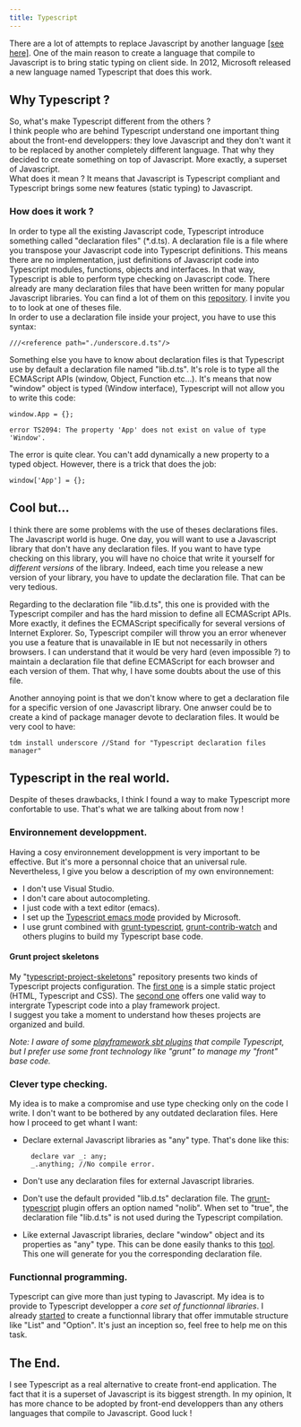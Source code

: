 ```yaml
---
title: Typescript
---
```


There are a lot of attempts to replace Javascript by another language [[see here]](https://github.com/jashkenas/coffee-script/wiki/List-of-languages-that-compile-to-JS).
One of the main reason to create a language that compile to Javascript is to bring static typing on client side.
In 2012, Microsoft released a new language named Typescript that does this work.

## Why Typescript ?

So, what's make Typescript different from the others ?  
I think people who are behind Typescript understand one important thing about the front-end developpers:
they love Javascript and they don't want it to be replaced by another completely different language.
That why they decided to create something on top of Javascript. More exactly, a superset of Javascript.  
What does it mean ?
It  means that Javascript is Typescript compliant and Typescript brings some new features (static typing) to Javascript.

### How does it work ?
In order to type all the existing Javascript code, Typescript introduce something called "declaration files" (*.d.ts).
A declaration file is a file where you transpose your Javascript code into Typescript definitions.
This means there are no implementation, just definitions of Javascript code into Typescript modules, functions, objects and interfaces.
In that way, Typescript is able to perform type checking on Javascript code.
There already are many declaration files that have been written for many popular Javascript libraries.
You can find a lot of them on this [repository](https://github.com/borisyankov/DefinitelyTyped).
I invite you to to look at one of theses file.  
In order to use a declaration file inside your project, you have to use this syntax:

    ///<reference path="./underscore.d.ts"/>

Something else you have to know about declaration files is that Typescript use by default a declaration file named "lib.d.ts".
It's role is to type all the ECMAScript APIs (window, Object, Function etc...).
It's means that now "window" object is typed (Window interface), Typescript will not allow you to write this code:

    window.App = {};
    
    error TS2094: The property 'App' does not exist on value of type 'Window'.

The error is quite clear. You can't add dynamically a new property to a typed object.
However, there is a trick that does the job:

    window['App'] = {};

## Cool but...
I think there are some problems with the use of theses declarations files.
The Javascript world is huge. One day, you will want to use a Javascript library that don't have any declaration files.
If you want to have type checking on this library, you will have no choice that write it yourself for *different versions* of the library.
Indeed, each time you release a new version of your library, you have to update the declaration file.
That can be very tedious.

Regarding to the declaration file "lib.d.ts", this one is provided with the Typescript compiler and has the hard mission to define all ECMAScript APIs.
More exactly, it defines the ECMAScript specifically for several versions of Internet Explorer.
So, Typescript compiler will throw you an error whenever you use a feature that is unavailable in IE but not necessarily in others browsers.
I can understand that it would be very hard (even impossible ?) to maintain a declaration file that define ECMAScript for each browser and each version of them.
That why, I have some doubts about the use of this file.

Another annoying point is that we don't know where to get a declaration file for a specific version of one Javascript library.
One anwser could be to create a kind of package manager devote to declaration files.
It would be very cool to have:

    tdm install underscore //Stand for "Typescript declaration files manager"

## Typescript in the real world.
Despite of theses drawbacks, I think I found a way to make Typescript more confortable to use.
That's what we are talking about from now !

### Environnement developpment.
Having a cosy environnement developpment is very important to be effective.
But it's more a personnal choice that an universal rule.
Nevertheless, I give you below a description of my own environnement:

* I don't use Visual Studio.
* I don't care about autocompleting.
* I just code with a text editor (emacs).
* I set up the [Typescript emacs mode](https://github.com/srenault/typescript-mode) provided by Microsoft.
* I use grunt combined with [grunt-typescript](https://github.com/k-maru/grunt-typescript), [grunt-contrib-watch](https://github.com/gruntjs/grunt-contrib-watch) and others plugins to build my Typescript base code.

#### Grunt project skeletons
My "[typescript-project-skeletons](https://github.com/srenault/typescript-project-skeletons)" repository presents two kinds of Typescript projects configuration.
The [first one](https://github.com/srenault/typescript-project-skeletons/tree/master/no-server) is a simple static project (HTML, Typescript and CSS).
The [second one](https://github.com/srenault/typescript-project-skeletons/tree/master/with-play) offers one valid way to intergrate Typescript code into a play framework project.  
I suggest you take a moment to understand how theses projects are organized and build.

*Note: I aware of some [playframework sbt plugins](https://github.com/mumoshu/play2-typescript) that compile Typescript, but I prefer use some front technology like "grunt" to manage my "front" base code.*

### Clever type checking.
My idea is to make a compromise and use type checking only on the code I write.
I don't want to be bothered by any outdated declaration files.
Here how I proceed to get whant I want:

* Declare external Javascript libraries as "any" type.
  That's done like this:

        declare var _: any;
        _.anything; //No compile error.

* Don't use any declaration files for external Javascript libraries.

* Don't use the default provided "lib.d.ts" declaration file.
  The [grunt-typescript](https://github.com/k-maru/grunt-typescript) plugin offers an option named "nolib".
  When set to "true", the declaration file "lib.d.ts" is not used during the Typescript compilation.

* Like external Javascript libraries, declare "window" object and its properties as "any" type.
  This can be done easily thanks to this [tool](../static/typescript-tool.html). This one will generate for you the corresponding declaration file.

### Functionnal programming.
Typescript can give more than just typing to Javascript.
My idea is to provide to Typescript developper a *core set of functionnal libraries*.
I already [started](https://github.com/srenault/typescript-fp) to create a functionnal library that offer immutable structure like "List" and "Option".
It's just an inception so, feel free to help me on this task.

## The End.
I see Typescript as a real alternative to create front-end application.
The fact that it is a superset of Javascript is its biggest strength.
In my opinion, It has more chance to be adopted by front-end developpers than any others languages that compile to Javascript.
Good luck !
